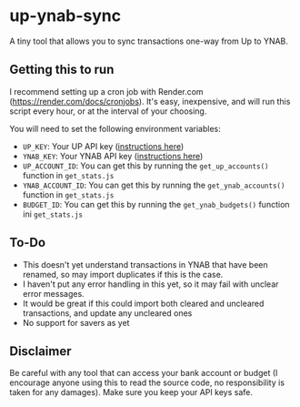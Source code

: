 # up-ynab-sync

A tiny tool that allows you to sync transactions one-way from Up to YNAB.

## Getting this to run

I recommend setting up a cron job with Render.com (https://render.com/docs/cronjobs). It's easy, inexpensive, and will run this script every hour, or at the interval of your choosing.

You will need to set the following environment variables:

- `UP_KEY`: Your UP API key ([instructions here](https://developer.up.com.au))
- `YNAB_KEY`: Your YNAB API key ([instructions here](https://api.youneedabudget.com))
- `UP_ACCOUNT_ID`: You can get this by running the `get_up_accounts()` function in `get_stats.js`
- `YNAB_ACCOUNT_ID`: You can get this by running the `get_ynab_accounts()` function in `get_stats.js`
- `BUDGET_ID`: You can get this by running the `get_ynab_budgets()` function ini `get_stats.js`

## To-Do

- This doesn't yet understand transactions in YNAB that have been renamed, so may import duplicates if this is the case.
- I haven't put any error handling in this yet, so it may fail with unclear error messages.
- It would be great if this could import both cleared and uncleared transactions, and update any uncleared ones
- No support for savers as yet

## Disclaimer

Be careful with any tool that can access your bank account or budget (I encourage anyone using this to read the source code, no responsibility is taken for any damages). Make sure you keep your API keys safe.
